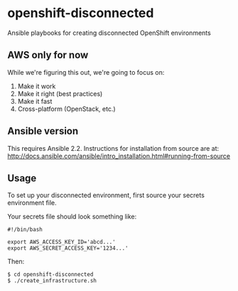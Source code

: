# openshift-disconnected
Ansible playbooks for creating disconnected OpenShift environments

## AWS only for now
While we're figuring this out, we're going to focus on:

1. Make it work
2. Make it right (best practices)
3. Make it fast
4. Cross-platform (OpenStack, etc.)

## Ansible version
This requires Ansible 2.2. Instructions for installation from source are at: http://docs.ansible.com/ansible/intro_installation.html#running-from-source

## Usage
To set up your disconnected environment, first source your secrets environment file.

Your secrets file should look something like:

```
#!/bin/bash

export AWS_ACCESS_KEY_ID='abcd...'
export AWS_SECRET_ACCESS_KEY='1234...'
```

Then:

```
$ cd openshift-disconnected
$ ./create_infrastructure.sh
```
